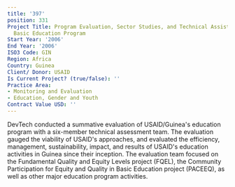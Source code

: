 ```yaml
---
title: '397'
position: 331
Project Title: Program Evaluation, Sector Studies, and Technical Assistance for the
  Basic Education Program
Start Year: '2006'
End Year: '2006'
ISO3 Code: GIN
Region: Africa
Country: Guinea
Client/ Donor: USAID
Is Current Project? (true/false): ''
Practice Area:
- Monitoring and Evaluation
- Education, Gender and Youth
Contract Value USD: ''
---
```


DevTech conducted a summative evaluation of USAID/Guinea's education program with a six-member technical assessment team. The evaluation gauged the viability of USAID's approaches, and evaluated the efficiency, management, sustainability, impact, and results of USAID's education activities in Guinea since their inception. The evaluation team focused on the Fundamental Quality and Equity Levels project (FQEL), the Community Participation for Equity and Quality in Basic Education project (PACEEQ), as well as other major education program activities.